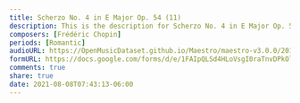 ```yaml
---
title: Scherzo No. 4 in E Major Op. 54 (11)
description: This is the description for Scherzo No. 4 in E Major Op. 54 by Frédéric Chopin
composers: [Frédéric Chopin]
periods: [Romantic]
audioURL: https://OpenMusicDataset.github.io/Maestro/maestro-v3.0.0/2017/MIDI-Unprocessed_053_PIANO053_MID--AUDIO-split_07-06-17_Piano-e_3-04_wav--4.midi
formURL: https://docs.google.com/forms/d/e/1FAIpQLSd4HLoVsgI0raTnvDPkOlHtmtb3DXxDIaqis_x5Npej9-yaGw/viewform
comments: true
share: true
date: 2021-08-08T07:43:13-06:00
---
```

